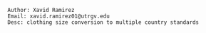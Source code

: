 
    Author: Xavid Ramirez
    Email: xavid.ramirez01@utrgv.edu
    Desc: clothing size conversion to multiple country standards
